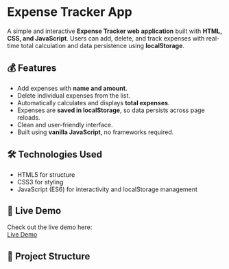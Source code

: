 # Expense Tracker App

A simple and interactive **Expense Tracker web application** built with **HTML, CSS, and JavaScript**. Users can add, delete, and track expenses with real-time total calculation and data persistence using **localStorage**.

## 💰 Features

- Add expenses with **name and amount**.
- Delete individual expenses from the list.
- Automatically calculates and displays **total expenses**.
- Expenses are **saved in localStorage**, so data persists across page reloads.
- Clean and user-friendly interface.
- Built using **vanilla JavaScript**, no frameworks required.

## 🛠 Technologies Used

- HTML5 for structure
- CSS3 for styling
- JavaScript (ES6) for interactivity and localStorage management

## 🚀 Live Demo

Check out the live demo here:  
[Live Demo](https://arjun-uu.github.io/Expense-Tracker-App/)

## 📂 Project Structure

